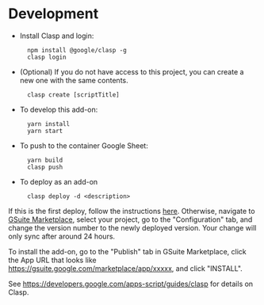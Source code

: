 Development
===========

- Install Clasp and login:

        npm install @google/clasp -g
        clasp login

- (Optional) If you do not have access to this project, you can create a new one with the same contents.

        clasp create [scriptTitle]

- To develop this add-on:

        yarn install
        yarn start

- To push to the container Google Sheet:

        yarn build
        clasp push

- To deploy as an add-on

        clasp deploy -d <description>

If this is the first deploy, follow the instructions [here](https://docs.google.com/document/d/15o4s7MSfcuyudLsUKjmFaS-_k-ftDLdv_eRDQaNp_vs/edit?usp=sharing). Otherwise, navigate to [GSuite Marketplace](https://console.cloud.google.com/apis/api/appsmarket-component.googleapis.com/googleapps_sdk), select your project, go to the "Configuration" tab, and change the version number to the newly deployed version. Your change will only sync after around 24 hours.

To install the add-on, go to the "Publish" tab in GSuite Marketplace, click the App URL that looks like https://gsuite.google.com/marketplace/app/xxxxx, and click "INSTALL".

See https://developers.google.com/apps-script/guides/clasp for details on Clasp.

